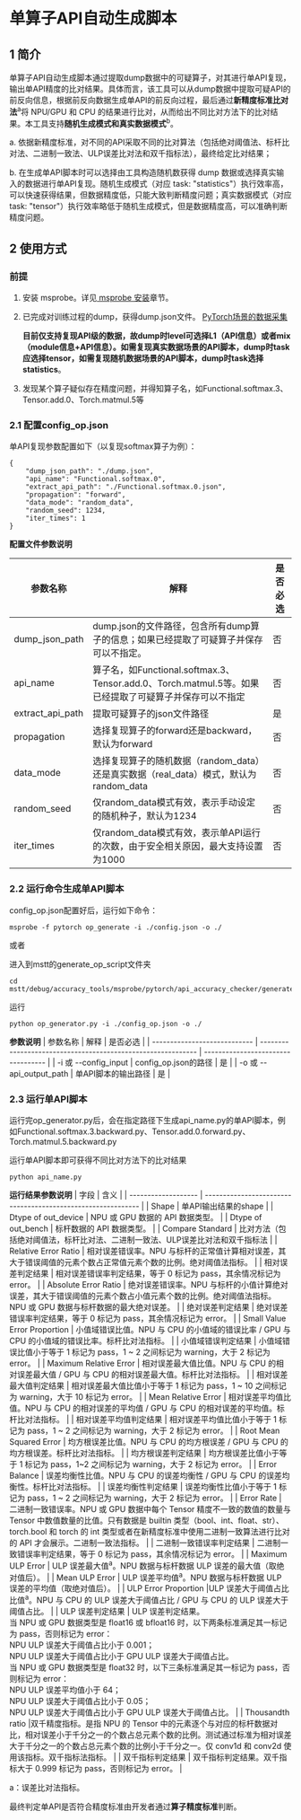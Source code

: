 # 单算子API自动生成脚本

## 1 简介

单算子API自动生成脚本通过提取dump数据中的可疑算子，对其进行单API复现，输出单API精度的比对结果。具体而言，该工具可以从dump数据中提取可疑API的前反向信息，根据前反向数据生成单API的前反向过程，最后通过**新精度标准比对法**<sup>a</sup>将 NPU/GPU 和 CPU 的结果进行比对，从而给出不同比对方法下的比对结果。本工具支持**随机生成模式和真实数据模式**<sup>b</sup>。

a. 依据新精度标准，对不同的API采取不同的比对算法（包括绝对阈值法、标杆比对法、二进制一致法、ULP误差比对法和双千指标法），最终给定比对结果；

b. 在生成单API脚本时可以选择由工具构造随机数获得 dump 数据或选择真实输入的数据进行单API复现。随机生成模式（对应 task: "statistics"）执行效率高，可以快速获得结果，但数据精度低，只能大致判断精度问题；真实数据模式（对应 task: "tensor"）执行效率略低于随机生成模式，但是数据精度高，可以准确判断精度问题。

## 2 使用方式

### 前提
1. 安装 msprobe。详见[ msprobe 安装](./01.installation.md)章节。
2. 已完成对训练过程的dump，获得dump.json文件。
   [PyTorch场景的数据采集](https://gitcode.com/Ascend/mstt/blob/master/debug/accuracy_tools/msprobe/docs/05.data_dump_PyTorch.md)
   
   **目前仅支持复现API级的数据，故dump时level可选择L1（API信息）或者mix（module信息+API信息）。如需复现真实数据场景的API脚本，dump时task应选择tensor，如需复现随机数据场景的API脚本，dump时task选择statistics**。
3. 发现某个算子疑似存在精度问题，并得知算子名，如Functional.softmax.3、Tensor.add.0、Torch.matmul.5等

### 2.1 配置config_op.json
单API复现参数配置如下（以复现softmax算子为例）：
```
{
    "dump_json_path": "./dump.json",
    "api_name": "Functional.softmax.0",
    "extract_api_path": "./Functional.softmax.0.json",
    "propagation": "forward", 
    "data_mode": "random_data", 
    "random_seed": 1234, 
    "iter_times": 1
}
```
**配置文件参数说明**

   | 参数名称                     | 解释                                                                         | 是否必选                           |
   | ---------------------------- |----------------------------------------------------------------------------| ---------------------------------- |
   | dump_json_path   | dump.json的文件路径，包含所有dump算子的信息；如果已经提取了可疑算子并保存可以不指定。                          | 否                                 |
   | api_name             | 算子名，如Functional.softmax.3、Tensor.add.0、Torch.matmul.5等。如果已经提取了可疑算子并保存可以不指定 | 否                                 |
   | extract_api_path               | 提取可疑算子的json文件路径                                                            | 是                                 |
   | propagation | 选择复现算子的forward还是backward，默认为forward                                        | 否                                 |
   | data_mode                 | 选择复现算子的随机数据（random_data）还是真实数据（real_data）模式，默认为random_data                 | 否                                 |
   | random_seed | 仅random_data模式有效，表示手动设定的随机种子，默认为1234                                       | 否 |
   | iter_times             | 仅random_data模式有效，表示单API运行的次数，由于安全相关原因，最大支持设置为1000                          | 否                                 |

 ### 2.2 运行命令生成单API脚本
config_op.json配置好后，运行如下命令：
```
msprobe -f pytorch op_generate -i ./config.json -o ./
```
或者

进入到mstt的generate_op_script文件夹
```
cd mstt/debug/accuracy_tools/msprobe/pytorch/api_accuracy_checker/generate_op_script
```
运行
```
python op_generator.py -i ./config_op.json -o ./
```
**参数说明**
   | 参数名称                     | 解释                                                         | 是否必选                           |
   | ---------------------------- | ------------------------------------------------------------ | ---------------------------------- |
   | -i 或 --config_input   | config_op.json的路径                                   | 是                                 |
   | -o 或 --api_output_path             | 单API脚本的输出路径                            | 是                                 |
 
 ### 2.3 运行单API脚本
 运行完op_generator.py后，会在指定路径下生成api_name.py的单API脚本，例如Functional.softmax.3.backward.py、Tensor.add.0.forward.py、Torch.matmul.5.backward.py

运行单API脚本即可获得不同比对方法下的比对结果
```
python api_name.py
```

**运行结果参数说明**
| 字段                | 含义                                                         |
| ------------------- | ------------------------------------------------------------ |
| Shape            | 单API输出结果的shape       |
| Dtype of out_device         | NPU 或 GPU 数据的 API 数据类型。                                      |
| Dtype of out_bench        |   标杆数据的 API 数据类型。    |
| Compare Standard               |  比对方法（包括绝对阈值法，标杆比对法、二进制一致法、ULP误差比对法和双千指标法          |
| Relative Error Ratio          | 相对误差错误率。NPU 与标杆的正常值计算相对误差，其大于错误阈值的元素个数占正常值元素个数的比例。绝对阈值法指标。       |
| 相对误差判定结果         | 相对误差错误率判定结果，等于 0 标记为 pass，其余情况标记为 error。 |
| Absolute Error Ratio        | 绝对误差错误率。NPU 与标杆的小值计算绝对误差，其大于错误阈值的元素个数占小值元素个数的比例。绝对阈值法指标。NPU 或 GPU 数据与标杆数据的最大绝对误差。   |
| 绝对误差判定结果         | 绝对误差错误率判定结果，等于 0 标记为 pass，其余情况标记为 error。 |
| Small Value Error Proportion            | 小值域错误比值。NPU 与 CPU 的小值域的错误比率 / GPU 与 CPU 的小值域的错误比率。标杆比对法指标。 |
| 小值域错误判定结果       | 小值域错误比值小于等于 1 标记为 pass，1 ~ 2 之间标记为 warning，大于 2 标记为 error。 |
| Maximum Relative Error           | 相对误差最大值比值。NPU 与 CPU 的相对误差最大值 / GPU 与 CPU 的相对误差最大值。标杆比对法指标。 |
| 相对误差最大值判定结果   | 相对误差最大值比值小于等于 1 标记为 pass，1 ~ 10 之间标记为 warning，大于 10 标记为 error。 |
| Mean Relative Error            | 相对误差平均值比值。NPU 与 CPU 的相对误差的平均值 / GPU 与 CPU 的相对误差的平均值。标杆比对法指标。 |
| 相对误差平均值判定结果   | 相对误差平均值比值小于等于 1 标记为 pass，1 ~ 2 之间标记为 warning，大于 2 标记为 error。 |
| Root Mean Squared Error    | 均方根误差比值。NPU 与 CPU 的均方根误差 / GPU 与 CPU 的均方根误差。标杆比对法指标。 |
| 均方根误差判定结果       | 均方根误差比值小于等于 1 标记为 pass，1~2 之间标记为 warning，大于 2 标记为 error。 |
| Error Balance    | 误差均衡性比值。NPU 与 CPU 的误差均衡性 / GPU 与 CPU 的误差均衡性。标杆比对法指标。 |
| 误差均衡性判定结果       | 误差均衡性比值小于等于 1 标记为 pass，1 ~ 2 之间标记为 warning，大于 2 标记为 error。 |
| Error Rate    | 二进制一致错误率。NPU 或 GPU 数据中每个 Tensor 精度不一致的数值的数量与 Tensor 中数值数量的比值。只有数据是 builtin 类型（bool、int、float、str）、torch.bool 和 torch 的 int 类型或者在新精度标准中使用二进制一致算法进行比对的 API 才会展示。二进制一致法指标。 |
| 二进制一致错误率判定结果 | 二进制一致错误率判定结果，等于 0 标记为 pass，其余情况标记为 error。 |
| Maximum ULP Error    | ULP 误差最大值<sup>a</sup>。NPU 数据与标杆数据 ULP 误差的最大值（取绝对值后）。 |
| Mean ULP Error    | ULP 误差平均值<sup>a</sup>。NPU 数据与标杆数据 ULP 误差的平均值（取绝对值后）。 |
| ULP Error Proportion    |ULP 误差大于阈值占比比值<sup>a</sup>。NPU 与 CPU 的 ULP 误差大于阈值占比 / GPU 与 CPU 的 ULP 误差大于阈值占比。 |
| ULP 误差判定结果          | ULP 误差判定结果。<br/>     当 NPU 或 GPU 数据类型是 float16 或 bfloat16 时，以下两条标准满足其一标记为 pass，否则标记为 error：<br>          NPU ULP 误差大于阈值占比小于 0.001；<br/>          NPU ULP 误差大于阈值占比小于 GPU ULP 误差大于阈值占比。<br/>     当 NPU 或 GPU 数据类型是 float32 时，以下三条标准满足其一标记为 pass，否则标记为 error：<br/>          NPU ULP 误差平均值小于 64；<br/>          NPU ULP 误差大于阈值占比小于 0.05；<br/>          NPU ULP 误差大于阈值占比小于 GPU ULP 误差大于阈值占比。 |
| Thousandth ratio    |双千精度指标。是指 NPU 的 Tensor 中的元素逐个与对应的标杆数据对比，相对误差小于千分之一的个数占总元素个数的比例。测试通过标准为相对误差大于千分之一的个数占总元素个数的比例小于千分之一。仅 conv1d 和 conv2d 使用该指标。双千指标法指标。 |
| 双千指标判定结果         | 双千指标判定结果。双千指标大于 0.999 标记为 pass，否则标记为 error。 |

a：误差比对法指标。

最终判定单API是否符合精度标准由开发者通过**算子精度标准**判断。